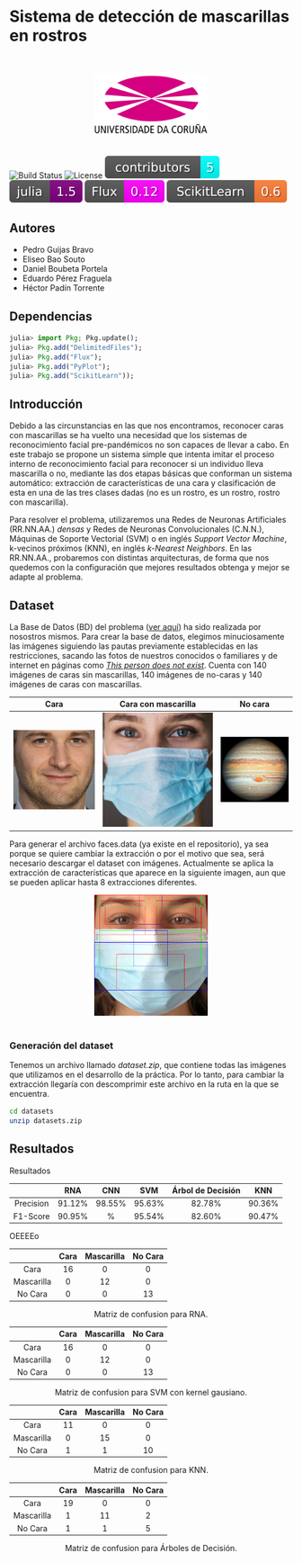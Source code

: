 # **Sistema de detección de mascarillas en rostros**
<br>
<p align="center">
  <img width="40%" src="img/UDC-Emblema.jpeg"/>
<br><br>

![Build Status](https://shields.io/badge/build-passing-brightgreen)
![License](https://img.shields.io/badge/license-MIT-green)
![Contributors](img/contributors.svg)
![Julia Version](img/julia_version.svg)
![Flux Version](img/flux.svg)
![ScikitLearn Version](img/scikitlearn.svg)

## Autores
* Pedro Guijas Bravo
* Eliseo Bao Souto
* Daniel Boubeta Portela
* Eduardo Pérez Fraguela
* Héctor Padín Torrente

## Dependencias
```julia
julia> import Pkg; Pkg.update();
julia> Pkg.add("DelimitedFiles");
julia> Pkg.add("Flux");
julia> Pkg.add("PyPlot");
julia> Pkg.add("ScikitLearn"));
```

## **Introducción**

Debido a las circunstancias en las que nos encontramos, reconocer caras con mascarillas se ha vuelto una necesidad que los sistemas de reconocimiento facial pre-pandémicos no son capaces de llevar a cabo. En este trabajo se propone un sistema simple que intenta imitar el proceso interno de reconocimiento facial para reconocer si un individuo lleva mascarilla o no, mediante las dos etapas básicas que conforman un sistema automático: extracción de características de una cara y clasificación de esta en una de las tres clases dadas (no es un rostro, es un rostro, rostro con mascarilla).

Para resolver el problema, utilizaremos una Redes de Neuronas Artificiales (RR.NN.AA.) *densas* y Redes de Neuronas Convolucionales (C.N.N.), Máquinas de Soporte Vectorial (SVM) o en inglés *Support Vector Machine*, k-vecinos próximos (KNN), en inglés *k-Nearest Neighbors*. En las RR.NN.AA., probaremos con distintas arquitecturas, de forma que nos quedemos con la configuración que mejores resultados obtenga y mejor se adapte al problema.

## **Dataset**
La Base de Datos (BD) del problema ([ver aquí](https://mega.nz/fm/wdYAALxL)) ha sido realizada por nosostros mismos. Para crear la base de datos, elegimos minuciosamente las imágenes siguiendo las pautas previamente establecidas en las restricciones, sacando las fotos de nuestros conocidos o familiares y de internet en páginas como [*This person does not exist*](https://thispersondoesnotexist.com). Cuenta con 140 imágenes de caras sin mascarillas, 140 imágenes de no-caras y 140 imágenes de caras con mascarillas.

| Cara | Cara con mascarilla | No cara |
:-:|:-:|:-:
![cara](img/ejemplo_cara.jpeg)  |  ![cara con mascarilla](img/ejemplo_mascarilla.png) | ![no cara](img/ejemplo_no_cara.jpeg)


Para generar el archivo faces.data (ya existe en el repositorio), ya sea porque se quiere cambiar la extracción o por el motivo que sea, será necesario descargar el dataset con imágenes. Actualmente se aplica la extracción de características que aparece en la siguiente imagen, aun que se pueden aplicar hasta 8 extracciones diferentes.

<p align="center">
  <img width="40%" src="img/char_hec.jpeg"/>
<br><br>

### Generación del dataset
Tenemos un archivo llamado *dataset.zip*, que contiene todas las imágenes que utilizamos en el desarrollo de la práctica. Por lo tanto, para cambiar la extracción llegaría con descomprimir este archivo en la ruta en la que se encuentra.
```bash
cd datasets
unzip datasets.zip
```
## **Resultados**
Resultados
<div align="center">

| | RNA | CNN | SVM | Árbol de Decisión | KNN |
|:-:|:-:|:-:|:-:|:-:|:-:|
| Precision | 91.12% | 98.55% | 95.63% | 82.78% | 90.36% |
| F1-Score | 90.95% | % | 95.54% | 82.60% | 90.47% |

</div>


OEEEEo

<div align="center">

| | Cara | Mascarilla | No Cara |
|:-:|:-:|:-:|:-:|
| Cara | 16 | 0 | 0 |
| Mascarilla | 0 | 12 | 0 |
| No Cara | 0 | 0 | 13 |

Matriz de confusion para RNA.

| | Cara | Mascarilla | No Cara |
|:-:|:-:|:-:|:-:|
| Cara | 16 | 0 | 0 |
| Mascarilla | 0 | 12 | 0 |
| No Cara | 0 | 0 | 13 |

Matriz de confusion para SVM con kernel gausiano.

| | Cara | Mascarilla | No Cara |
|:-:|:-:|:-:|:-:|
| Cara | 11 | 0 | 0 |
| Mascarilla | 0 | 15 | 0 |
| No Cara | 1 | 1 | 10 |

Matriz de confusion para KNN.

| | Cara | Mascarilla | No Cara |
|:-:|:-:|:-:|:-:|
| Cara | 19 | 0 | 0 |
| Mascarilla | 1 | 11 | 2 |
| No Cara | 1 | 1 | 5 |

Matriz de confusion para Árboles de Decisión.
</div>
